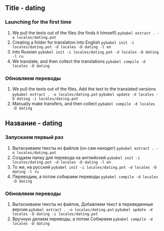 ## Title - dating

### Launching for the first time

1. We pull the texts out of the files (he finds it himself)
   `pybabel extract . -o locales/dating.pot`
2. Creating a folder for translation into English
   `pybabel init -i locales/dating.pot -d locales -D dating -l en`
3. Into Russian
   `pybabel init -i locales/dating.pot -d locales -D dating -l ru`
4. We translate, and then collect the translations
   `pybabel compile -d locales -D dating`

### Обновляем переводы

1. We pull the texts out of the files, Add the text to the translated versions
   `pybabel extract . -o locales/dating.pot`
   `pybabel update -d locales -D dating -i locales/dating.pot`
2. Manually make transfers, and then collect
   `pybabel compile -d locales -D dating`

## Название - dating

### Запускаем первый раз

1. Вытаскиваем тексты из файлов (он сам находит)
   `pybabel extract . -o locales/dating.pot`
2. Создаем папку для перевода на английский
   `pybabel init -i locales/dating.pot -d locales -D dating -l en`
3. То же, на русский
   `pybabel init -i locales/dating.pot -d locales -D dating -l ru`
5. Переводим, а потом собираем переводы
   `pybabel compile -d locales -D dating`

### Обновляем переводы

1. Вытаскиваем тексты из файлов, Добавляем текст в переведенные версии
   `pybabel extract . -o locales/dating.pot`
   `pybabel update -d locales -D dating -i locales/dating.pot`
2. Вручную делаем переводы, а потом Собираем
   `pybabel compile -d locales -D dating`